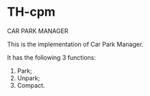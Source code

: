 # TH-cpm
CAR PARK MANAGER

This is the implementation of Car Park Manager.

It has the following 3 functions:
1) Park;
2) Unpark;
3) Compact.
